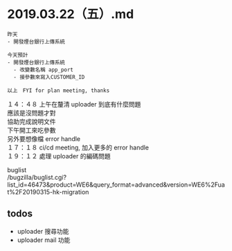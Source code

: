 # 2019.03.22（五）.md
```
昨天
- 開發煙台銀行上傳系統

今天預計
- 開發煙台銀行上傳系統
  - 改變數名稱 app_port
  - 接參數來寫入CUSTOMER_ID

以上　FYI for plan meeting, thanks
```

１４：４８ 上午在釐清 uploader 到底有什麼問題  
應該是沒問題才對  
協助完成說明文件  
下午開工來吃參數  
另外要想像檔 error handle  
１７：１８ ci/cd meeting, 加入更多的 error handle  
１９：１２ 處理 uploader 的編碼問題  

buglist  
/bugzilla/buglist.cgi?list_id=46473&product=WE6&query_format=advanced&version=WE6%2Fuat%2F20190315-hk-migration

## todos
- uploader 搜尋功能
- uploader mail 功能
